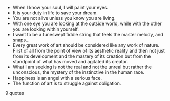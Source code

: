  - When I know your soul, I will paint your eyes.
 - It is your duty in life to save your dream.
 - You are not alive unless you know you are living.
 - With one eye you are looking at the outside world, while with the other you are looking within yourself.
 - I want to be a tuneswept fiddle string that feels the master melody, and snaps...
 - Every great work of art should be considered like any work of nature. First of all from the point of view of its aesthetic reality and then not just from its development and the mastery of its creation but from the standpoint of what has moved and agitated its creator.
 - What I am seeking is not the real and not the unreal but rather the unconscious, the mystery of the instinctive in the human race.
 - Happiness is an angel with a serious face.
 - The function of art is to struggle against obligation.

9 quotes